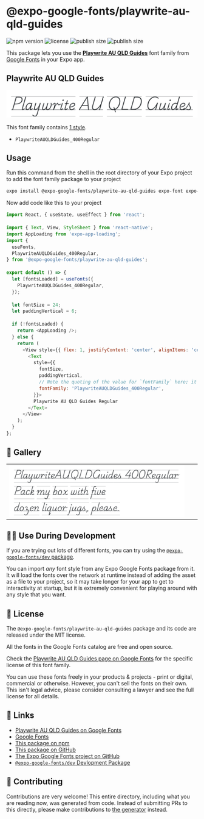 # @expo-google-fonts/playwrite-au-qld-guides

![npm version](https://flat.badgen.net/npm/v/@expo-google-fonts/playwrite-au-qld-guides)
![license](https://flat.badgen.net/github/license/expo/google-fonts)
![publish size](https://flat.badgen.net/packagephobia/install/@expo-google-fonts/playwrite-au-qld-guides)
![publish size](https://flat.badgen.net/packagephobia/publish/@expo-google-fonts/playwrite-au-qld-guides)

This package lets you use the [**Playwrite AU QLD Guides**](https://fonts.google.com/specimen/Playwrite+AU+QLD+Guides) font family from [Google Fonts](https://fonts.google.com/) in your Expo app.

## Playwrite AU QLD Guides

![Playwrite AU QLD Guides](./font-family.png)

This font family contains [1 style](#-gallery).

- `PlaywriteAUQLDGuides_400Regular`

## Usage

Run this command from the shell in the root directory of your Expo project to add the font family package to your project
```sh
expo install @expo-google-fonts/playwrite-au-qld-guides expo-font expo-app-loading
```

Now add code like this to your project
```js
import React, { useState, useEffect } from 'react';

import { Text, View, StyleSheet } from 'react-native';
import AppLoading from 'expo-app-loading';
import {
  useFonts,
  PlaywriteAUQLDGuides_400Regular,
} from '@expo-google-fonts/playwrite-au-qld-guides';

export default () => {
  let [fontsLoaded] = useFonts({
    PlaywriteAUQLDGuides_400Regular,
  });

  let fontSize = 24;
  let paddingVertical = 6;

  if (!fontsLoaded) {
    return <AppLoading />;
  } else {
    return (
      <View style={{ flex: 1, justifyContent: 'center', alignItems: 'center' }}>
        <Text
          style={{
            fontSize,
            paddingVertical,
            // Note the quoting of the value for `fontFamily` here; it expects a string!
            fontFamily: 'PlaywriteAUQLDGuides_400Regular',
          }}>
          Playwrite AU QLD Guides Regular
        </Text>
      </View>
    );
  }
};

```

## 🔡 Gallery


||||
|-|-|-|
|![PlaywriteAUQLDGuides_400Regular](./PlaywriteAUQLDGuides_400Regular.ttf.png)||||


## 👩‍💻 Use During Development

If you are trying out lots of different fonts, you can try using the [`@expo-google-fonts/dev` package](https://github.com/expo/google-fonts/tree/master/font-packages/dev#readme).

You can import *any* font style from any Expo Google Fonts package from it. It will load the fonts
over the network at runtime instead of adding the asset as a file to your project, so it may take longer
for your app to get to interactivity at startup, but it is extremely convenient
for playing around with any style that you want.

## 📖 License

The `@expo-google-fonts/playwrite-au-qld-guides` package and its code are released under the MIT license.

All the fonts in the Google Fonts catalog are free and open source.

Check the [Playwrite AU QLD Guides page on Google Fonts](https://fonts.google.com/specimen/Playwrite+AU+QLD+Guides) for the specific license of this font family.

You can use these fonts freely in your products & projects - print or digital, commercial or otherwise. However, you can't sell the fonts on their own. This isn't legal advice, please consider consulting a lawyer and see the full license for all details.

## 🔗 Links

- [Playwrite AU QLD Guides on Google Fonts](https://fonts.google.com/specimen/Playwrite+AU+QLD+Guides)
- [Google Fonts](https://fonts.google.com/)
- [This package on npm](https://www.npmjs.com/package/@expo-google-fonts/playwrite-au-qld-guides)
- [This package on GitHub](https://github.com/expo/google-fonts/tree/master/font-packages/playwrite-au-qld-guides)
- [The Expo Google Fonts project on GitHub](https://github.com/expo/google-fonts)
- [`@expo-google-fonts/dev` Devlopment Package](https://github.com/expo/google-fonts/tree/master/font-packages/dev)

## 🤝 Contributing

Contributions are very welcome! This entire directory, including what you are reading now, was generated from code. Instead of submitting PRs to this directly, please make contributions to [the generator](https://github.com/expo/google-fonts/tree/master/packages/generator) instead.
